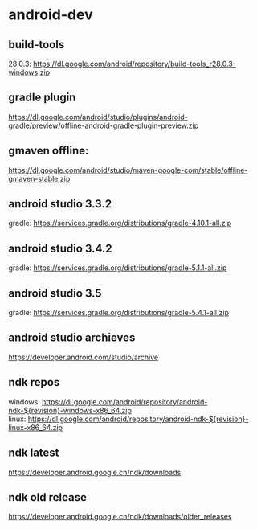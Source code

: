 # android-dev
## build-tools
28.0.3: https://dl.google.com/android/repository/build-tools_r28.0.3-windows.zip  

## gradle plugin
https://dl.google.com/android/studio/plugins/android-gradle/preview/offline-android-gradle-plugin-preview.zip  
## gmaven offline: 
https://dl.google.com/android/studio/maven-google-com/stable/offline-gmaven-stable.zip  

## android studio 3.3.2
gradle: https://services.gradle.org/distributions/gradle-4.10.1-all.zip  

## android studio 3.4.2
gradle: https://services.gradle.org/distributions/gradle-5.1.1-all.zip  

## android studio 3.5
gradle: https://services.gradle.org/distributions/gradle-5.4.1-all.zip  

## android studio archieves
https://developer.android.com/studio/archive  
  
## ndk repos
windows: https://dl.google.com/android/repository/android-ndk-${revision}-windows-x86_64.zip  
linux: https://dl.google.com/android/repository/android-ndk-${revision}-linux-x86_64.zip  

## ndk latest
https://developer.android.google.cn/ndk/downloads

## ndk old release
https://developer.android.google.cn/ndk/downloads/older_releases
